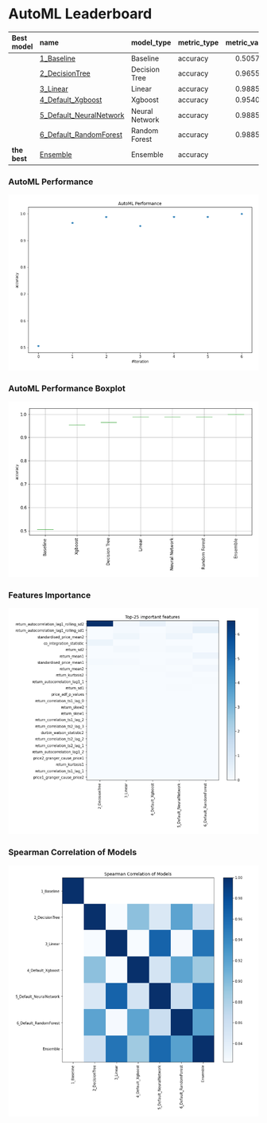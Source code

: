 # AutoML Leaderboard

| Best model   | name                                                         | model_type     | metric_type   |   metric_value |   train_time |
|:-------------|:-------------------------------------------------------------|:---------------|:--------------|---------------:|-------------:|
|              | [1_Baseline](1_Baseline/README.md)                           | Baseline       | accuracy      |       0.505747 |         2.37 |
|              | [2_DecisionTree](2_DecisionTree/README.md)                   | Decision Tree  | accuracy      |       0.965517 |         7.48 |
|              | [3_Linear](3_Linear/README.md)                               | Linear         | accuracy      |       0.988506 |         5.65 |
|              | [4_Default_Xgboost](4_Default_Xgboost/README.md)             | Xgboost        | accuracy      |       0.954023 |         6.75 |
|              | [5_Default_NeuralNetwork](5_Default_NeuralNetwork/README.md) | Neural Network | accuracy      |       0.988506 |         4.98 |
|              | [6_Default_RandomForest](6_Default_RandomForest/README.md)   | Random Forest  | accuracy      |       0.988506 |        10.41 |
| **the best** | [Ensemble](Ensemble/README.md)                               | Ensemble       | accuracy      |       1        |         0.38 |

### AutoML Performance
![AutoML Performance](ldb_performance.png)

### AutoML Performance Boxplot
![AutoML Performance Boxplot](ldb_performance_boxplot.png)

### Features Importance
![features importance across models](features_heatmap.png)



### Spearman Correlation of Models
![models spearman correlation](correlation_heatmap.png)

